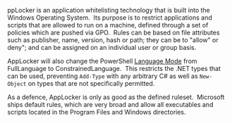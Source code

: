 ppLocker is an application whitelisting technology that is built into the Windows Operating System.  Its purpose is to restrict applications and scripts that are allowed to run on a machine, defined through a set of policies which are pushed via GPO.  Rules can be based on file attributes such as publisher, name, version, hash or path; they can be to "allow" or deny"; and can be assigned on an individual user or group basis.

AppLocker will also change the PowerShell [Language Mode](https://docs.microsoft.com/en-us/powershell/module/microsoft.powershell.core/about/about_language_modes) from FullLanguage to ConstrainedLanguage.  This restricts the .NET types that can be used, preventing `Add-Type` with any arbitrary C# as well as `New-Object` on types that are not specifically permitted.

As a defence, AppLocker is only as good as the defined ruleset.  Microsoft ships default rules, which are very broad and allow all executables and scripts located in the Program Files and Windows directories.